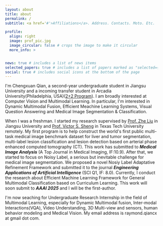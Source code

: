 ```yaml
---
layout: about
title: about
permalink: /
subtitle: <a href='#'>Affiliations</a>. Address. Contacts. Moto. Etc.

profile:
  align: right
  image: prof_pic.jpg
  image_circular: false # crops the image to make it circular
  more_info: >


news: true # includes a list of news items
selected_papers: true # includes a list of papers marked as "selected={true}"
social: true # includes social icons at the bottom of the page
---
```


I'm Chengxuan Qian, a second-year undergraduate student in Jiangsu University and a incoming transfer student in Arcadia University(Philadelphia, USA)([2+2 Program](https://www.arcadia.edu/news/arcadia-and-jiangsu-university-celebrate-10-years-of-collaboration/)). I am broadly interested at Computer Vision and Multimodal Learning. In particular, I'm interested in Dynamic Multimodal Fusion, Efficient Meachine Learning Systems, Visual Question Answering and Medical Image Segmentation & Classification.

When I was a freshman. I started my research supervised by [Prof. Zhe Liu](https://www.researchgate.net/profile/Zhe-Liu-28) in Jiangsu University and [Prof. Victor S. Sheng](https://scholar.google.com/citations?user=0epc43IAAAAJ&hl=zh-CN) in Texas Tech University remotely. My first program is to help construct the world's first public multi-task medical image benchmark dataset for liver and tumor segmentation, multi-label lesion classification and lesion detection based on arterial phase enhanced computed tomography (CT). This work has submitted to ***Medical Image Analysis*** (A Top Journal in Medical Imaging, IF:10.9). After that, we started to focus on Noisy Label, a serious but inevitable challenge for medical image segmentation. We proposed a novel Nosiy Label Adaptative Refinement Framework and submitted it to the journal ***Engineering Applications of Artificial Intelligence*** (SCI Q1, IF: 8.0). Currently, I conduct the research about Efficient Machine Learning Framework for General Multimodal Classification based on Curriculum Learning. This work will soon submit to ***AAAI 2025*** and I will be the first-author.

I'm now seaching for Undergraduate Research Internship in the field of Multimodal Learning, especially for Dynamic Multimodal fusion, Inter-modal Interactions(VQA), Video Understanding, 3D Multi-view and sensors, human behavior modeling and Medical Vision. My email address is raymond.qiancx at gmail dot com.
